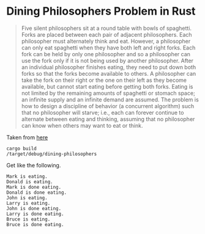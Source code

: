 # Dining Philosophers Problem in Rust

> Five silent philosophers sit at a round table with bowls of spaghetti. Forks are placed between each pair of adjacent philosophers. Each philosopher must alternately think and eat. However, a philosopher can only eat spaghetti when they have both left and right forks. Each fork can be held by only one philosopher and so a philosopher can use the fork only if it is not being used by another philosopher. After an individual philosopher finishes eating, they need to put down both forks so that the forks become available to others. A philosopher can take the fork on their right or the one on their left as they become available, but cannot start eating before getting both forks. Eating is not limited by the remaining amounts of spaghetti or stomach space; an infinite supply and an infinite demand are assumed. The problem is how to design a discipline of behavior (a concurrent algorithm) such that no philosopher will starve; i.e., each can forever continue to alternate between eating and thinking, assuming that no philosopher can know when others may want to eat or think.

Taken from [here](https://www.hackertouch.com/dining-philosophers-problem-in-rust.html)

```
cargo build
/target/debug/dining-philosophers 
```

Get like the following.

```
Mark is eating.
Donald is eating.
Mark is done eating.
Donald is done eating.
John is eating.
Larry is eating.
John is done eating.
Larry is done eating.
Bruce is eating.
Bruce is done eating.
```

